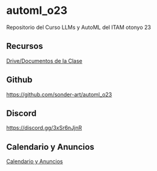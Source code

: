 # automl_o23
Repositorio del Curso LLMs y AutoML del ITAM otonyo 23

## Recursos
[Drive/Documentos de la Clase](https://drive.google.com/drive/folders/1nHlGFleHf1NTGAd6lgPWsqTAxa5pm0jA?usp=drive_link)
## Github
https://github.com/sonder-art/automl_o23
## Discord
https://discord.gg/3xSr6nJjnR
## Calendario y Anuncios
[Calendario y Anuncios](https://docs.google.com/spreadsheets/d/1arYGvIEW7EC8RskAFhHnzMhsBPMlN55yk97aFzSE1ug/edit?usp=sharing)

